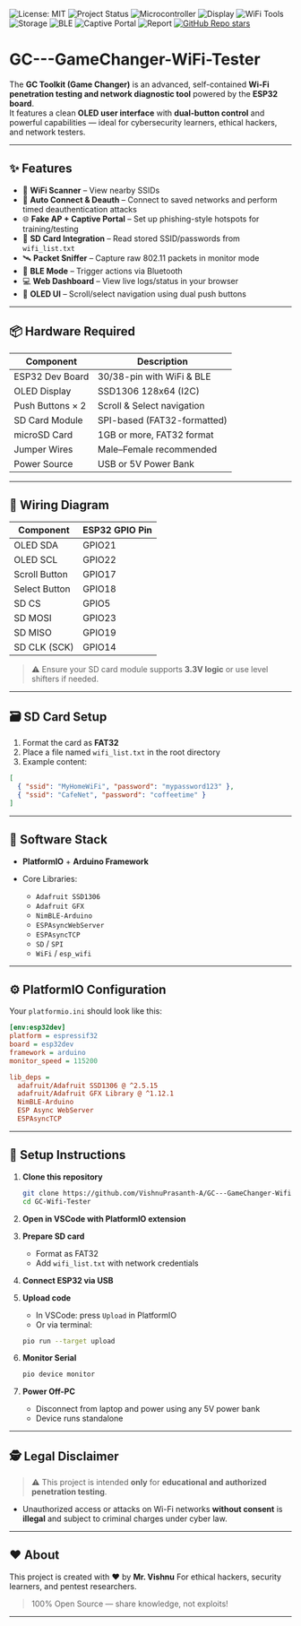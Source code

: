 ![License: MIT](https://img.shields.io/badge/license-MIT-green.svg)
![Project Status](https://img.shields.io/badge/status-Completed-brightgreen)
![Microcontroller](https://img.shields.io/badge/Board-ESP32-blue)
![Display](https://img.shields.io/badge/Display-OLED_128x64-lightgrey)
![WiFi Tools](https://img.shields.io/badge/Tools-WiFiScan|Deauth|FakeAP|Sniffing-orange)
![Storage](https://img.shields.io/badge/Storage-SD_Card_Enabled-yellow)
![BLE](https://img.shields.io/badge/BLE-Supported-blueviolet)
![Captive Portal](https://img.shields.io/badge/Captive_Portal-Enabled-critical)
![Report](https://img.shields.io/badge/Report-PDF-success)
[![GitHub Repo stars](https://img.shields.io/github/stars/VishnuPrasanth-A/GC---GameChanger-WiFi-Tester?style=social)](https://github.com/VishnuPrasanth-A/GC---GameChanger-WiFi-Tester)

# GC---GameChanger-WiFi-Tester

The **GC Toolkit (Game Changer)** is an advanced, self-contained **Wi-Fi penetration testing and network diagnostic tool** powered by the **ESP32 board**.  
It features a clean **OLED user interface** with **dual-button control** and powerful capabilities — ideal for cybersecurity learners, ethical hackers, and network testers.

---

## ✨ Features

- 📡 **WiFi Scanner** – View nearby SSIDs
- 🔐 **Auto Connect & Deauth** – Connect to saved networks and perform timed deauthentication attacks
- 🌐 **Fake AP + Captive Portal** – Set up phishing-style hotspots for training/testing
- 📁 **SD Card Integration** – Read stored SSID/passwords from `wifi_list.txt`
- 🛰 **Packet Sniffer** – Capture raw 802.11 packets in monitor mode
- 📲 **BLE Mode** – Trigger actions via Bluetooth
- 💻 **Web Dashboard** – View live logs/status in your browser
- 🧠 **OLED UI** – Scroll/select navigation using dual push buttons

---

## 📦 Hardware Required

| Component           | Description                  |
|--------------------|------------------------------|
| ESP32 Dev Board     | 30/38-pin with WiFi & BLE     |
| OLED Display        | SSD1306 128x64 (I2C)          |
| Push Buttons × 2    | Scroll & Select navigation    |
| SD Card Module      | SPI-based (FAT32-formatted)   |
| microSD Card        | 1GB or more, FAT32 format     |
| Jumper Wires        | Male–Female recommended       |
| Power Source        | USB or 5V Power Bank          |

---

## 🔌 Wiring Diagram

| Component     | ESP32 GPIO Pin |
|---------------|----------------|
| OLED SDA      | GPIO21         |
| OLED SCL      | GPIO22         |
| Scroll Button | GPIO17         |
| Select Button | GPIO18         |
| SD CS         | GPIO5          |
| SD MOSI       | GPIO23         |
| SD MISO       | GPIO19         |
| SD CLK (SCK)  | GPIO14         |

> ⚠️ Ensure your SD card module supports **3.3V logic** or use level shifters if needed.

---

## 🗃️ SD Card Setup

1. Format the card as **FAT32**
2. Place a file named `wifi_list.txt` in the root directory
3. Example content:

```json
[
  { "ssid": "MyHomeWiFi", "password": "mypassword123" },
  { "ssid": "CafeNet", "password": "coffeetime" }
]
````

---

## 🧠 Software Stack

* **PlatformIO** + **Arduino Framework**
* Core Libraries:

  * `Adafruit SSD1306`
  * `Adafruit GFX`
  * `NimBLE-Arduino`
  * `ESPAsyncWebServer`
  * `ESPAsyncTCP`
  * `SD` / `SPI`
  * `WiFi` / `esp_wifi`

---

## ⚙️ PlatformIO Configuration

Your `platformio.ini` should look like this:

```ini
[env:esp32dev]
platform = espressif32
board = esp32dev
framework = arduino
monitor_speed = 115200

lib_deps =
  adafruit/Adafruit SSD1306 @ ^2.5.15
  adafruit/Adafruit GFX Library @ ^1.12.1
  NimBLE-Arduino
  ESP Async WebServer
  ESPAsyncTCP
```

---

## 🚀 Setup Instructions

1. **Clone this repository**

   ```bash
   git clone https://github.com/VishnuPrasanth-A/GC---GameChanger-Wifi-Tester.git
   cd GC-Wifi-Tester
   ```

2. **Open in VSCode with PlatformIO extension**

3. **Prepare SD card**

   * Format as FAT32
   * Add `wifi_list.txt` with network credentials

4. **Connect ESP32 via USB**

5. **Upload code**

   * In VSCode: press `Upload` in PlatformIO
   * Or via terminal:

   ```bash
   pio run --target upload
   ```

6. **Monitor Serial**

   ```bash
   pio device monitor
   ```

7. **Power Off-PC**

   * Disconnect from laptop and power using any 5V power bank
   * Device runs standalone

---

## 🕵️ Legal Disclaimer

> ⚠️ This project is intended **only** for **educational and authorized penetration testing**.

* Unauthorized access or attacks on Wi-Fi networks **without consent** is **illegal** and subject to criminal charges under cyber law.

---

## ❤️ About

This project is created with ❤️ by **Mr. Vishnu**
For ethical hackers, security learners, and pentest researchers.

> 100% Open Source — share knowledge, not exploits!

---
